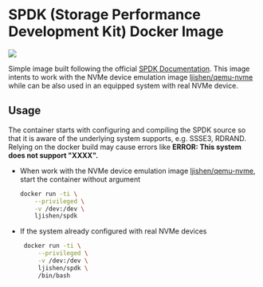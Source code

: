 # SPDK (Storage Performance Development Kit) Docker Image

[![](https://images.microbadger.com/badges/image/ljishen/spdk.svg)](http://microbadger.com/images/ljishen/spdk)

Simple image built following the official [SPDK Documentation](https://github.com/spdk/spdk). This image intents to work with the NVMe device emulation image [ljishen/qemu-nvme](https://github.com/ljishen/nvme-env/tree/master/docker/qemu-nvme) while can be also used in an equipped system with real NVMe device.


## Usage

The container starts with configuring and compiling the SPDK source so that it is aware of the underlying system supports, e.g. SSSE3, RDRAND. Relying on the docker build may cause errors like **ERROR: This system does not support "XXXX".**

* When work with the NVMe device emulation image [ljishen/qemu-nvme](https://github.com/ljishen/nvme-env/tree/master/docker/qemu-nvme), start the container without argument
  ```bash
  docker run -ti \
      --privileged \
      -v /dev:/dev \
      ljishen/spdk
  ```

* If the system already configured with real NVMe devices
  ```bash
   docker run -ti \
       --privileged \
       -v /dev:/dev \
       ljishen/spdk \
       /bin/bash
  ```
